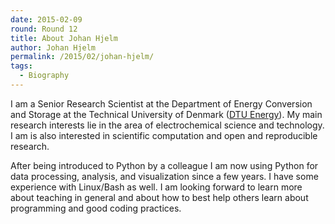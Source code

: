 ```yaml
---
date: 2015-02-09
round: Round 12
title: About Johan Hjelm
author: Johan Hjelm
permalink: /2015/02/johan-hjelm/
tags:
  - Biography
---
```

I am a Senior Research Scientist at the Department of
Energy Conversion and Storage at the Technical University of Denmark
([DTU Energy](http://www.energy.dtu.dk/english)).
My main research interests lie in the area of electrochemical science and
technology. I am is also interested in scientific computation and open
and reproducible research.

After being introduced to Python by a colleague I am now using Python for
data processing, analysis, and visualization since a few years. I have some
experience with Linux/Bash as well. I am looking forward to learn more
about teaching in general and about how to best help others learn about programming and
good coding practices.
